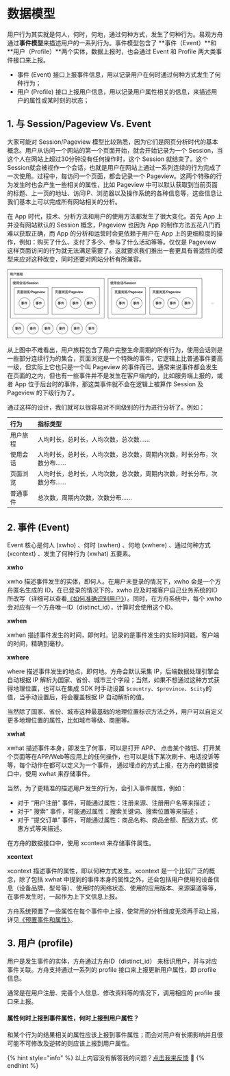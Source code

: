# 数据模型

用户行为其实就是何人，何时，何地，通过何种方式，发生了何种行为。易观方舟通过**事件模型**来描述用户的一系列行为。事件模型包含了 **事件（Event）**和 **用户（Profile）**两个实体，数据上报时，也会通过 Event 和 Profile 两大类事件接口来上报。

* 事件 \(Event\) 接口上报事件信息，用以记录用户在何时通过何种方式发生了何种行为；
* 用户 \(Profile\) 接口上报用户信息，用以记录用户属性相关的信息，来描述用户的属性或某时刻的状态；

## 1. 与 Session/Pageview Vs. Event

大家可能对 Session/Pageview 模型比较熟悉，因为它们是网页分析时代的基本概念。用户从访问一个网站的第一个页面开始，就会开始记录为一个 Session，当这个人在网站上超过30分钟没有任何操作时，这个 Session 就结束了。这个Session就会被视作一个会话，也就是用户在网站上通过一系列连续的行为完成了一次使用。过程中，每访问一个页面，都会记录一个 Pageview。这两个特殊的行为发生时也会产生一些相关的属性，比如 Pageview 中可以默认获取到当前页面的标题、上一页的地址、访问IP、浏览器以及操作系统的各种信息等，这些信息让我们基本上可以完成所有网站相关的分析。

在 App 时代，技术、分析方法和用户的使用方法都发生了很大变化。首先 App 上并没有网站默认的 Session 概念，Pageview 也因为 App 的制作方法五花八门而难以获取正确，而 App 的分析和运营时会更依赖于用户在 App 上的更细粒度的操作，例如：购买了什么、支付了多少、参与了什么活动等等。仅仅是 Pageview 这样页面访问的行为就无法满足需要了。这就要求我们推出一套更具有普适性的模型来应对这种改变，同时还要对网站分析有所兼容。

![&#x7528;&#x6237;&#x65C5;&#x7A0B; - &#x4F7F;&#x7528;&#x4F1A;&#x8BDD; - &#x9875;&#x9762;&#x6D4F;&#x89C8; - &#x5177;&#x4F53;&#x884C;&#x4E3A; &#x591A;&#x7EA7;&#x6A21;&#x578B;](../../.gitbook/assets/duo-ji-shi-jian.png)

从上图中不难看出，用户旅程包含了用户完整生命周期的所有行为，使用会话则是一些部分连续行为的集合，页面浏览是一个特殊的事件，它逻辑上比普通事件要高一级，但实际上它也只是一个叫 Pageview 的事件而已。通常来说事件都会发生在页面的之内，但也有一些事件并不是发生在客户端内的，比如服务端上报的，或者 App 位于后台时的事件，那这类事件就不会在逻辑上被算作 Session 及 Pageview 的下级行为了。

通过这样的设计，我们就可以很容易对不同级别的行为进行分析了。例如：

| 行为 | 指标类型 |
| :--- | :--- |
| 用户旅程 | 人均时长，总时长，人均次数，总次数…… |
| 使用会话 | 人均时长，总时长，人均次数，总次数，周期内次数，时长分布，次数分布…… |
| 页面浏览 | 人均时长，总时长，人均次数，总次数，周期内次数，时长分布，次数分布…… |
| 普通事件 | 总次数，周期内次数，次数分布…… |

## 2. 事件 \(Event\)

Event 核心是何人 \(xwho\) 、何时 \(xwhen\) 、何地 \(xwhere\) 、通过何种方式 \(xcontext\) 、发生了何种行为 \(xwhat\) 五要素。

**xwho**

xwho 描述事件发生的实体，即何人。在用户未登录的情况下，xwho 会是一个方舟匿名生成的 ID，在已登录的情况下的，xwho 应及时被客户自己业务系统的ID所改写（详细可以查看[《如何准确识别用户》](user-identify.md)）。同时，在方舟系统中，每个 xwho 会对应有一个方舟唯一ID（distinct\_id），计算时会使用这个ID。

**xwhen**

xwhen 描述事件发生的时间，即何时。记录的是事件发生的实际时间戳，客户端的时间，精确到毫秒。

**xwhere**

where 描述事件发生的地点，即何地。方舟会默认采集 IP，后端数据处理引擎会自动根据 IP 解析为国家、省份、城市三个字段；当然，如果不想通过这种方式获得地理位置，也可以在集成 SDK 时手动设置 `$country`、`$province`、`$city`的值，当手动设置后，将会覆盖根据 IP 自动解析的值。

当然除了国家、省份、城市这种最基础的地理位置标识方法之外，用户可以自定义更多地理位置的属性，比如城市等级、商圈等。

**xwhat**

xwhat 描述事件本身，即发生了何事，可以是打开 APP、 点击某个按钮、打开某个页面等在APP/Web等应用上的任何操作，也可以是线下某次刷卡、电话投诉等等，每个动作在都可以定义为一个事件， 通过埋点的方式上报，在方舟的数据接口中，使用 xwhat 来存储事件。

当然，为了更精准的描述用户发生的行为，会引入事件属性，例如：

* 对于 “用户注册” 事件，可能通过属性：注册来源、注册用户名等来描述；
* 对于“ 搜索” 事件，可能通过属性：搜索关键词、搜索位置等来描述；
* 对于 “提交订单” 事件，可能通过属性：商品名称、商品金额、配送方式、优惠方式等来描述。

在方舟的数据接口中，使用 xcontext 来存储事件属性。

**xcontext**

xcontext 描述事件的属性，即以何种方式发生。xcontext 是一个比较广泛的概念，除了包括 xwhat 中提到的事件本身的属性之外，还会包括用户使用的设备信息（设备品牌、型号等）、使用时的网络状态、使用的应用版本、来源渠道等等，在事件发生时，一起作为上下文信息上报。

方舟系统预置了一些属性在每个事件中上报，使常用的分析维度无须再手动上报，详见[《预置事件和属性》](default-data.md)。

## 3. 用户 \(profile\)

用户是发生事件的实体，方舟通过方舟ID（distinct\_id） 来标识用户，并与对应事件关联。方舟支持通过一系列的 profile 接口来上报更新用户属性，即 profile 信息。

通常是在用户注册、完善个人信息、修改资料等的情况下，调用相应的 profile 接口来上报。

#### 属性何时上报到事件属性，何时上报到用户属性？

和某个行为的结果相关的属性应该上报到事件属性；而会对用户有长期影响并且很可能不可修改及逆转的则应该上报到用户属性。

{% hint style="info" %}
以上内容没有解答我的问题？[点击我来反馈](https://support.qq.com/products/118522/) 🚀
{% endhint %}

